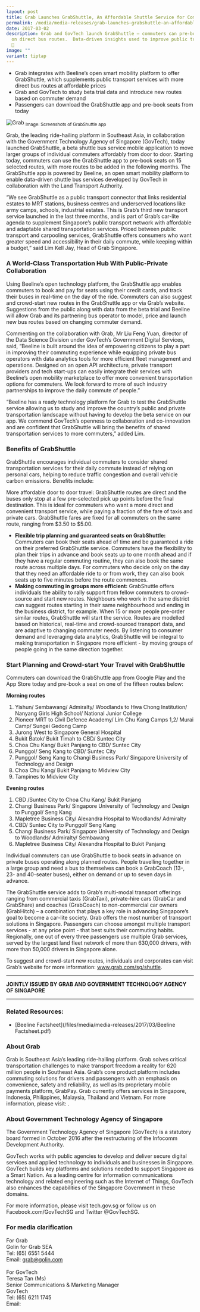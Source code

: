```yaml
---
layout: post
title: Grab Launches GrabShuttle, An Affordable Shuttle Service for Commuters
permalink: /media/media-releases/grab-launches-grabshuttle-an-affordable-shuttle-service-for-commuters/
date: 2017-03-02
description: Grab and GovTech launch GrabShuttle — commuters can pre-book seats
  on direct bus routes.  Data-driven insights used to improve public transport.
  🚌
image: ""
variant: tiptap
---
```

* Grab integrates with Beeline’s open smart mobility platform to offer GrabShuttle, which supplements public transport services with more direct bus routes at affordable prices
* Grab and GovTech to study beta trial data and introduce new routes based on commuter demand
* Passengers can download the GrabShuttle app and pre-book seats from today 

![Grab](/images/media-release/grab.jpg)
<sub>Image: Screenshots of GrabShuttle app</sub>


Grab, the leading ride-hailing platform in Southeast Asia, in collaboration with the Government Technology Agency of Singapore (GovTech), today launched GrabShuttle, a beta shuttle bus service mobile application to move larger groups of individual commuters affordably from door to door. Starting today, commuters can use the GrabShuttle app to pre-book seats on 15 selected routes, with more routes to be added in the following months. The GrabShuttle app is powered by Beeline, an open smart mobility platform to enable data-driven shuttle bus services developed by GovTech in collaboration with the Land Transport Authority.

“We see GrabShuttle as a public transport connector that links residential estates to MRT stations, business centres and underserved locations like army camps, schools, industrial estates. This is Grab’s third new transport service launched in the last three months, and is part of Grab’s car-lite agenda to supplement Singapore’s public transport network with affordable and adaptable shared transportation services. Priced between public transport and carpooling services, GrabShuttle offers consumers who want greater speed and accessibility in their daily commute, while keeping within a budget,” said Lim Kell Jay, Head of Grab Singapore.

### **A World-Class Transportation Hub With Public-Private Collaboration**
Using Beeline’s open technology platform, the GrabShuttle app enables commuters to book and pay for seats using their credit cards, and track their buses in real-time on the day of the ride. Commuters can also suggest and crowd-start new routes in the GrabShuttle app or via Grab’s website. Suggestions from the public along with data from the beta trial and Beeline will allow Grab and its partnering bus operator to model, price and launch new bus routes based on changing commuter demand.

Commenting on the collaboration with Grab, Mr Liu Feng Yuan, director of the Data Science Division under GovTech’s Government Digital Services, said, “Beeline is built around the idea of empowering citizens to play a part in improving their commuting experience while equipping private bus operators with data analytics tools for more efficient fleet management and operations. Designed on an open API architecture, private transport providers and tech start-ups can easily integrate their services with Beeline’s open mobility marketplace to offer more convenient transportation options for commuters. We look forward to more of such industry partnerships to improve the daily commute of people.”

“Beeline has a ready technology platform for Grab to test the GrabShuttle service allowing us to study and improve the country’s public and private transportation landscape without having to develop the beta service on our app. We commend GovTech’s openness to collaboration and co-innovation and are confident that GrabShuttle will bring the benefits of shared transportation services to more commuters,” added Lim.

### **Benefits of GrabShuttle**
GrabShuttle encourages individual commuters to consider shared transportation services for their daily commute instead of relying on personal cars, helping to reduce traffic congestion and overall vehicle carbon emissions. Benefits include:

More affordable door to door travel: GrabShuttle routes are direct and the buses only stop at a few pre-selected pick up points before the final destination. This is ideal for commuters who want a more direct and convenient transport service, while paying a fraction of the fare of taxis and private cars. GrabShuttle fares are fixed for all commuters on the same route, ranging from $3.50 to $5.00.
* **Flexible trip planning and guaranteed seats on GrabShuttle:** Commuters can book their seats ahead of time and be guaranteed a ride on their preferred GrabShuttle service. Commuters have the flexibility to plan their trips in advance and book seats up to one month ahead and if they have a regular commuting routine, they can also book the same route across multiple days. For commuters who decide only on the day that they need an affordable ride to or from work, they can also book seats up to five minutes before the route commences.
* **Making commuting in groups more efficient:** GrabShuttle offers individuals the ability to rally support from fellow commuters to crowd-source and start new routes. Neighbours who work in the same district can suggest routes starting in their same neighbourhood and ending in the business district, for example. When 15 or more people pre-order similar routes, GrabShuttle will start the service. Routes are modelled based on historical, real-time and crowd-sourced transport data, and are adaptive to changing commuter needs. By listening to consumer demand and leveraging data analytics, GrabShuttle will be integral to making transportation in Singapore more efficient - by moving groups of people going in the same direction together.

### **Start Planning and Crowd-start Your Travel with GrabShuttle**
Commuters can download the GrabShuttle app from Google Play and the App Store today and pre-book a seat on one of the fifteen routes below:

**Morning routes**
1. Yishun/ Sembawang/ Admiralty/ Woodlands to Hwa Chong Institution/ Nanyang Girls High School/ National Junior College
2. Pioneer MRT to Civil Defence Academy/ Lim Chu Kang Camps 1,2/ Murai Camp/ Sungei Gedong Camp
3. Jurong West to Singapore General Hospital
4. Bukit Batok/ Bukit Timah to CBD/ Suntec City
5. Choa Chu Kang/ Bukit Panjang to CBD/ Suntec City
6. Punggol/ Seng Kang to CBD/ Suntec City
7. Punggol/ Seng Kang to Changi Business Park/ Singapore University of Technology and Design
8. Choa Chu Kang/ Bukit Panjang to Midview City
9. Tampines to Midview City

**Evening routes**
1. CBD /Suntec City to Choa Chu Kang/ Bukit Panjang
2. Changi Business Park/ Singapore University of Technology and Design to Punggol/ Seng Kang
3. Mapletree Business City/ Alexandra Hospital to Woodlands/ Admiralty
4. CBD/ Suntec City to Punggol/ Seng Kang
5. Changi Business Park/ Singapore University of Technology and Design to Woodlands/ Admiralty/ Sembawang
6. Mapletree Business City/ Alexandra Hospital to Bukit Panjang

Individual commuters can use GrabShuttle to book seats in advance on private buses operating along planned routes. People travelling together in a large group and need a bus to themselves can book a GrabCoach (13-, 23- and 40-seater buses), either on demand or up to seven days in advance.

The GrabShuttle service adds to Grab’s multi-modal transport offerings ranging from commercial taxis (GrabTaxi), private-hire cars (GrabCar and GrabShare) and coaches (GrabCoach) to non-commercial car owners (GrabHitch) – a combination that plays a key role in advancing Singapore’s goal to become a car-lite society. Grab offers the most number of transport solutions in Singapore. Passengers can choose amongst multiple transport services - at any price point - that best suits their commuting habits. Regionally, one out of every three passengers use multiple Grab services, served by the largest land fleet network of more than 630,000 drivers, with more than 50,000 drivers in Singapore alone. 

To suggest and crowd-start new routes, individuals and corporates can visit Grab’s website for more information: www.grab.com/sg/shuttle. 

---

**JOINTLY ISSUED BY GRAB AND GOVERNMENT TECHNOLOGY AGENCY OF SINGAPORE**

---

### **Related Resources:**
* [Beeline Factsheet](/files/media/media-releases/2017/03/Beeline Factsheet.pdf)

### **About Grab**
Grab is Southeast Asia’s leading ride-hailing platform. Grab solves critical transportation challenges to make transport freedom a reality for 620 million people in Southeast Asia. Grab’s core product platform includes commuting solutions for drivers and passengers with an emphasis on convenience, safety and reliability, as well as its proprietary mobile payments platform, GrabPay. Grab currently offers services in Singapore, Indonesia, Philippines, Malaysia, Thailand and Vietnam. For more information, please visit: .

### **About Government Technology Agency of Singapore**
The Government Technology Agency of Singapore (GovTech) is a statutory board formed in October 2016 after the restructuring of the Infocomm Development Authority.

GovTech works with public agencies to develop and deliver secure digital services and applied technology to individuals and businesses in Singapore. GovTech builds key platforms and solutions needed to support Singapore as a Smart Nation. As a leading centre for information communications technology and related engineering such as the Internet of Things, GovTech also enhances the capabilities of the Singapore Government in these domains.

For more information, please visit tech.gov.sg or follow us on Facebook.com/GovTechSG and Twitter @GovTechSG.

### **For media clarification**
For Grab
<br>Golin for Grab SEA
<br>Tel: (65) 6551 5444 
<br>Email: grab@golin.com
<br>
<br>For GovTech
<br>Teresa Tan (Ms)
<br>Senior Communications &amp; Marketing Manager
<br>GovTech
<br>Tel: (65) 6211 1745
<br>Email: